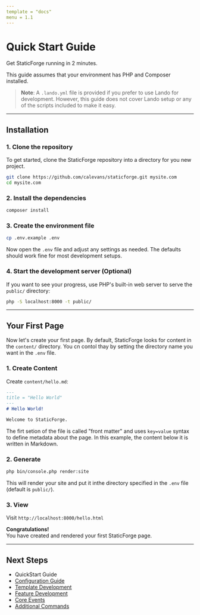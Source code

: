 ```yaml
---
template = "docs"
menu = 1.1
---
```

# Quick Start Guide

Get StaticForge running in 2 minutes.

This guide assumes that your environment has PHP and Composer installed.


> **Note**: A `.lando.yml` file is provided if you prefer to use Lando for development. However, this guide does not cover Lando setup or any of the scripts included to make it easy.

---

## Installation

### 1. Clone the repository

To get started, clone the StaticForge repository into a directory for you new project.

```bash
git clone https://github.com/calevans/staticforge.git mysite.com
cd mysite.com
```

### 2. Install the dependencies

```bash
composer install
```
### 3. Create the environment file

```bash
cp .env.example .env
```
Now open the `.env` file and adjust any settings as needed. The defaults should work fine for most development setups.

### 4. Start the development server (Optional)

If you want to see your progress, use PHP's built-in web server to serve the `public/` directory:

```bash
php -S localhost:8000 -t public/
```

---

## Your First Page
Now let's create your first page. By default, StaticForge looks for content in the `content/` directory. You cn contol thay by setting the directory name you want in the `.env` file.

### 1. Create Content

Create `content/hello.md`:

```markdown
---
title = "Hello World"
---
# Hello World!

Welcome to StaticForge.
```

The firt setion of the file is called "front matter" and uses `key=value` syntax to define metadata about the page. In this example, the content below it is written in Markdown.


### 2. Generate

```bash
php bin/console.php render:site
```

This will render your site and put it inthe directory specified in the `.env` file (default is `public/`).

### 3. View

Visit `http://localhost:8000/hello.html`

**Congratulations!**<br /> You have created and rendered your first StaticForge page.



---

## Next Steps
- QuickStart Guide
- [Configuration Guide](CONFIGURATION.html)
- [Template Development](TEMPLATE_DEVELOPMENT.html)
- [Feature Development](FEATURE_DEVELOPMENT.html)
- [Core Events](EVENTS.html)
- [Additional Commands](ADDITIONAL_COMMANDS.html)
